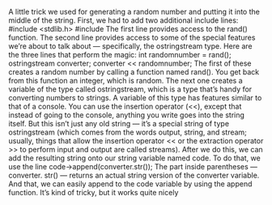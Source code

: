 A little trick we used
for generating a random number and putting it
into the middle of the string. First, we had to
add two additional include lines:
#include <stdlib.h>
#include <sstream>
The first line provides access to the rand()
function. The second line provides access to
some of the special features we’re about to talk
about — specifically, the ostringstream
type. Here are the three lines that perform the
magic:
int randomnumber = rand();
ostringstream converter;
converter << randomnumber;
The first of these creates a random number
by calling a function named rand(). You get
back from this function an integer, which is
random. The next one creates a variable of the
type called ostringstream, which is a type
that’s handy for converting numbers to strings.
A variable of this type has features similar to
that of a console. You can use the insertion
operator (<<), except that instead of going to
the console, anything you write goes into the
string itself. But this isn’t just any old string —
it’s a special string of type ostringstream
(which comes from the words output, string,
and stream; usually, things that allow the
insertion operator << or the extraction operator >> to perform input and output are called
streams). After we do this, we can add the
resulting string onto our string variable named
code. To do that, we use the line
code->append(converter.str());
The part inside parentheses — converter.
str() — returns an actual string version
of the converter variable. And that, we can
easily append to the code variable by using
the append function. It’s kind of tricky, but it
works quite nicely
